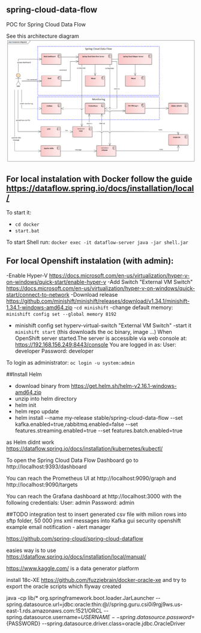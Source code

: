 ## spring-cloud-data-flow
POC for Spring Cloud Data Flow

See this architecture diagram ![Architecture diagram](architecture.png?raw=true "Title")


## For local instalation with Docker follow the guide https://dataflow.spring.io/docs/installation/local/
To start it:
- `cd docker`
- `start.bat`

To start Shell run:
`docker exec -it dataflow-server java -jar shell.jar`

## For local Openshift instalation (with admin):
-Enable Hyper-V https://docs.microsoft.com/en-us/virtualization/hyper-v-on-windows/quick-start/enable-hyper-v
-Add Switch "External VM Switch" https://docs.microsoft.com/en-us/virtualization/hyper-v-on-windows/quick-start/connect-to-network
-Download release https://github.com/minishift/minishift/releases/download/v1.34.1/minishift-1.34.1-windows-amd64.zip
-`cd minishift`
-change default memory: `minishift config set --global memory 8192`
- minishift config set  hyperv-virtual-switch "External VM Switch"
-start it `minishift start`  (this downloads the oc binary, image ...)
When OpenShift server started.The server is accessible via web console at: https://192.168.156.249:8443/console
You are logged in as:
User:     developer
Password: developer

To login as administrator: `oc login -u system:admin`

##Install Helm
- download binary from https://get.helm.sh/helm-v2.16.1-windows-amd64.zip
- unzip into helm directory
- helm init
- helm repo update
- helm install --name my-release stable/spring-cloud-data-flow --set kafka.enabled=true,rabbitmq.enabled=false  --set features.streaming.enabled=true --set features.batch.enabled=true

as Helm didnt work https://dataflow.spring.io/docs/installation/kubernetes/kubectl/

To open the Spring Cloud Data Flow Dashboard go to http://localhost:9393/dashboard

You can reach the Prometheus UI at http://localhost:9090/graph and http://localhost:9090/targets

You can reach the Grafana dashboard at http://localhost:3000 with the following credentials:
User: admin
Password: admin

##TODO 
integration test to insert generated csv file with milion rows into sftp folder, 50 000 jms xml messages into Kafka 
gui security
openshift example
email notification - alert manager

https://github.com/spring-cloud/spring-cloud-dataflow



easies way is to use https://dataflow.spring.io/docs/installation/local/manual/

https://www.kaggle.com/ is a data generator platform



install 18c-XE https://github.com/fuzziebrain/docker-oracle-xe and try to export the oracle scripts which flyway created

java -cp lib/* org.springframework.boot.loader.JarLauncher
--spring.datasource.url=jdbc:oracle:thin:@//spring.guru.csi0i9rgj9ws.us-east-1.rds.amazonaws.com:1521/ORCL --spring.datasource.username=${USERNAME} --spring.datasource.password=${PASSWORD} 
--spring.datasource.driver.class=oracle.jdbc.OracleDriver


